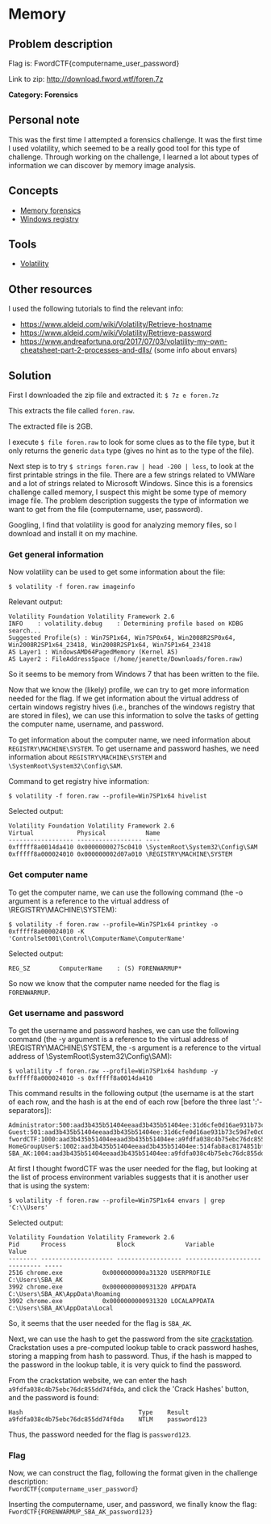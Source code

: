 # Memory

## Problem description
Flag is: FwordCTF{computername_user_password}

Link to zip: http://download.fword.wtf/foren.7z



**Category: Forensics**

## Personal note
This was the first time I attempted a forensics challenge. It was the first time I used volatility, which seemed to be a really good tool for this type of challenge. Through working on the challenge, I learned a lot about types of information we can discover by memory image analysis.

## Concepts
* [Memory forensics](https://en.wikipedia.org/wiki/Memory_forensics)
* [Windows registry](https://en.wikipedia.org/wiki/Windows_Registry)

## Tools
* [Volatility](https://www.volatilityfoundation.org/releases)

## Other resources
I used the following tutorials to find the relevant info:
* https://www.aldeid.com/wiki/Volatility/Retrieve-hostname
* https://www.aldeid.com/wiki/Volatility/Retrieve-password
* https://www.andreafortuna.org/2017/07/03/volatility-my-own-cheatsheet-part-2-processes-and-dlls/ (some info about envars)

## Solution
First I downloaded the zip file and extracted it:
`$ 7z e foren.7z`

This extracts the file called `foren.raw`.

The extracted file is 2GB.

I execute `$ file foren.raw` to look for some clues as to the file type, but it only returns the generic `data` type (gives no hint as to the type of the file).

Next step is to try `$ strings foren.raw | head -200 | less`, to look at the first printable strings in the file. There are a few strings related to VMWare and a lot of strings related to Microsoft Windows. Since this is a forensics challenge called memory, I suspect this might be some type of memory image file. The problem description suggests the type of information we want to get from the file (computername, user, password).

Googling, I find that volatility is good for analyzing memory files, so I download and install it on my machine.

### Get general information

Now volatility can be used to get some information about the file:
```
$ volatility -f foren.raw imageinfo
```

Relevant output:
```
Volatility Foundation Volatility Framework 2.6
INFO    : volatility.debug    : Determining profile based on KDBG search...
Suggested Profile(s) : Win7SP1x64, Win7SP0x64, Win2008R2SP0x64, Win2008R2SP1x64_23418, Win2008R2SP1x64, Win7SP1x64_23418
AS Layer1 : WindowsAMD64PagedMemory (Kernel AS)
AS Layer2 : FileAddressSpace (/home/jeanette/Downloads/foren.raw)
```

So it seems to be memory from Windows 7 that has been written to the file.

Now that we know the (likely) profile, we can try to get more information needed for the flag. If we get information about the virtual address of certain windows registry hives (i.e., branches of the windows registry that are stored in files), we can use this information to solve the tasks of getting the computer name, username, and password.

To get information about the computer name, we need information about `REGISTRY\MACHINE\SYSTEM`.
To get username and password hashes, we need information about `REGISTRY\MACHINE\SYSTEM` and `\SystemRoot\System32\Config\SAM`.

Command to get registry hive information:
```
$ volatility -f foren.raw --profile=Win7SP1x64 hivelist
```

Selected output:
```
Volatility Foundation Volatility Framework 2.6
Virtual            Physical           Name
------------------ ------------------ ----
0xfffff8a0014da410 0x00000000275c0410 \SystemRoot\System32\Config\SAM
0xfffff8a000024010 0x000000002d07a010 \REGISTRY\MACHINE\SYSTEM
```

### Get computer name
To get the computer name, we can use the following command (the -o argument is a reference to the virtual address of \REGISTRY\MACHINE\SYSTEM):
```
$ volatility -f foren.raw --profile=Win7SP1x64 printkey -o 0xfffff8a000024010 -K 'ControlSet001\Control\ComputerName\ComputerName'
```

Selected output:
```
REG_SZ        ComputerName    : (S) FORENWARMUP*
```

So now we know that the computer name needed for the flag is `FORENWARMUP`.

### Get username and password
To get the username and password hashes, we can use the following command (the -y argument is a reference to the virtual address of \REGISTRY\MACHINE\SYSTEM, the -s argument is a reference to the virtual address of \SystemRoot\System32\Config\SAM):
```
$ volatility -f foren.raw --profile=Win7SP1x64 hashdump -y 0xfffff8a000024010 -s 0xfffff8a0014da410
```

This command results in the following output (the username is at the start of each row, and the hash is at the end of each row [before the three last ':'-separators]):
```
Administrator:500:aad3b435b51404eeaad3b435b51404ee:31d6cfe0d16ae931b73c59d7e0c089c0:::
Guest:501:aad3b435b51404eeaad3b435b51404ee:31d6cfe0d16ae931b73c59d7e0c089c0:::
fwordCTF:1000:aad3b435b51404eeaad3b435b51404ee:a9fdfa038c4b75ebc76dc855dd74f0da:::
HomeGroupUser$:1002:aad3b435b51404eeaad3b435b51404ee:514fab8ac8174851bfc79d9a205a939f:::
SBA_AK:1004:aad3b435b51404eeaad3b435b51404ee:a9fdfa038c4b75ebc76dc855dd74f0da:::
```

At first I thought fwordCTF was the user needed for the flag, but looking at the list of process environment variables suggests that it is another user that is using the system:
```
$ volatility -f foren.raw --profile=Win7SP1x64 envars | grep 'C:\\Users'
```

Selected output:
```
Volatility Foundation Volatility Framework 2.6
Pid      Process              Block              Variable                       Value
-------- -------------------- ------------------ ------------------------------ -----
2516 chrome.exe           0x0000000000a31320 USERPROFILE                    C:\Users\SBA_AK
3992 chrome.exe           0x0000000000931320 APPDATA                        C:\Users\SBA_AK\AppData\Roaming
3992 chrome.exe           0x0000000000931320 LOCALAPPDATA                   C:\Users\SBA_AK\AppData\Local
```

So, it seems that the user needed for the flag is `SBA_AK`.

Next, we can use the hash to get the password from the site [crackstation](https://crackstation.net/).
Crackstation uses a pre-computed lookup table to crack password hashes, storing a mapping from hash to password.
Thus, if the hash is mapped to the password in the lookup table, it is very quick to find the password.

From the crackstation website, we can enter the hash `a9fdfa038c4b75ebc76dc855dd74f0da`, and click the 'Crack Hashes' button, and the password is found:

```
Hash	                            Type	Result
a9fdfa038c4b75ebc76dc855dd74f0da	NTLM	password123
```

Thus, the password needed for the flag is `password123`.

### Flag

Now, we can construct the flag, following the format given in the challenge description: \
`FwordCTF{computername_user_password}`

Inserting the computername, user, and password, we finally know the flag: \
`FwordCTF{FORENWARMUP_SBA_AK_password123}`
